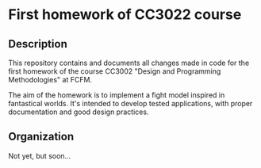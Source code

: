 # First homework of CC3022 course

## Description
This repository contains and documents all changes made in code for the first homework of the course CC3002 "Design and Programming Methodologies" at FCFM.

The aim of the homework is to implement a fight model inspired in fantastical worlds. It's intended to develop tested applications, with proper documentation and good design practices.

## Organization
Not yet, but soon... 
